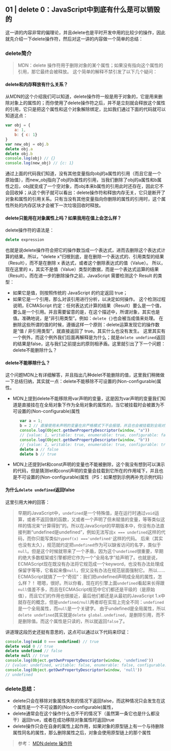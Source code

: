 ## 01 | delete 0：JavaScript中到底有什么是可以销毁的

这一讲的内容非常的偏理论，并且delete也是平时开发中用的比较少的操作，因此就先介绍一下delete操作符，然后对这一讲的内容做一个简单的总结：

### delete简介
> MDN：delete 操作符用于删除对象的某个属性；如果没有指向这个属性的引用，那它最终会被释放。
> 这个简单的解释不禁引发了以下几个疑问：

#### delete和内存释放有什么关系？
从MDN的这个介绍我们可以知道，delete操作符一般是用于对象的，它是用来删除对象上的属性的；而你使用了delete操作符之后，并不是立刻就会释放这个属性的引用，它只是把这个属性和这个对象解除绑定，比如我们通过下面的代码就可以知道这点：
```JavaScript
var obj = {
    a: 1,
    b: { c: 1}
}
var new_obj = obj.b
delete obj.a
delete obj.b
console.log(obj) // {}
console.log(new_obj) // {c: 1}
```
通过上面的代码我们知道，没有其他变量指向obj的a属性的引用（而且它是一个原始值），而new_obj指向了obj的b属性的引用，当我们删除了obj的a属性和b属性之后，obj就变成了一个空对象，而obj本来b属性的引用此时还存在，因此它不会回收掉；从这个例子就可以看出：delete操作符和释放内存无关，它只是断开了对象和属性的引用关系。只有当没有其他变量指向你删除的属性的引用时，这个属性所处的内存区块才会被下一次垃圾回收时释放。

#### delete只能用在对象属性上吗？如果我用在值上会怎么样？
delete操作符的语法是：
```javascript
delete expression
```
也就是说delete操作符会把它的操作数当成一个表达式，进而去删除这个表达式计算的结果。所以，“delete x”归根到底，是在删除一个表达式的、引用类型的结果（Result），而不是在删除 x 表达式，或者这个删除表达式的值（Value）。
所以，现在这里的 x，其实不是值（Value）类型的数据，而是一个表达式运算的结果（Result）。而在进一步的删除操作之前，JavaScript 需要检测这个 Result 的类型：
- 如果它是值，则按照传统的 JavaScript 的约定返回 true；
- 如果它是一个引用，那么对该引用进行分析，以决定如何操作。
这个检测过程说明，ECMAScript 约定：任何表达式计算的结果（Result）要么是一个值，要么是一个引用。并且需要留意的是，在这个描述中，所谓对象，其实也是值。准确地说，是“非引用类型”。例如：`delete {}`也会被当成值来处理。
在删除这些所谓的值的时候，遵循这样一个原则：delete运算发现它的操作数是“值 / 非引用类型”，就直接返回了 true。其实什么也没有发生。
这里其实有一个例外，而这个例外我们后面再解释是为什么；就是`delete undefined`返回的结果是false，这与我们之前提出的原则相矛盾。这里就引出了下一个问题：delete不能删除什么？

#### delete不能移除什么？
这个问题MDN上有详细解答，并且指出几种delet不能删除的值，这里我们稍微做一下总结归纳，其实就一点：delete不能移除不可设置的(Non-configurable)属性。
- MDN上提到delete不能移除用var声明的变量，这是因为var声明的变量我们知道是直接挂在在全局对象下作为全局对象的属性的，当它被挂载时会被置为不可设置的(Non-configurable)属性
    ```javascript
       var a = 1;
       b = 2 // 直接使用未声明的变量在非严格模式下不会报错，并且也会被挂载到全局对象下
       console.log(Object.getOwnPropertyDescriptor(window, "a"))
       // {value: 1, writable: true, enumerable: true, configurable: false}
       console.log(Object.getOwnPropertyDescriptor(window, "b"))
       // {value: 2, writable: true, enumerable: true, configurable: true}
       delete a // false 
       delete b // true
    ```
- MDN上还提到let和const声明的变量也不能被删除，这个我没有想到可以演示的代码，但是猜测let和const声明的变量会挂载到它所在的作用域下，并且也是不可设置的(Non-configurable)属性（PS：如果想到示例再补充示例代码）


#### 为什么`delete undefined`返回false
这里引用大神的回答：
> 早期的JavaScript中，`undefined`是一个特殊值，是在运行时通过`void`运算，或者不返回值的函数，又或者一个声明了但未赋值的变量，等等类似这样的情况来“计算得到”的。所以在JavaScript的早期版本中，你没有办法直接判断“undefined是undefined”，例如无法写出`x === undefined`这样的代码，而你只能写类似`typeof(x) ==='undefined'`这样的代码。
> 后来（其实也没有太久），规范就约定把`undefined`作为可以缺省访问的名字，类似于`null`。但是这个时候就带来了一个矛盾，因为这个`undefined`很重要，早期的绝大多数框架或引擎都把它作为一个“全局名字”给声明了。也就是说，ECMAScript现在既没有办法将它规范成一个keyword，也没有办法处理成保留字等等，它看起来像`null`，但又没有办法在规范层面强制它。
> 所以……ECMAScript就搞了一个“奇招”：我们把undefined声明成全局的属性，怎么样？！
> 嗯嗯，很好。所以你看，现在的引擎上面`undefined`看起来长得跟`null`值差不多，而且在ECMAScript规范中它们都还是平级的（是原始值），而且它们的作用也很接近，最后他们都还是从最初的JavaScript 1.x中就存在的概念，但是`undefined/null`两者却在实现上完全不同：`undefined`是一个全局属性，而`null`是一个关键字。
> 由于undefined是全局属性，所以`delete undefined`其实就是`delete global.undefined`，是删除引用，而不是删除值。而这个属性是只读的，所以就返回`false`了。

讲道理这段历史还挺有意思的，这点可以通过以下代码来印证：
```javascript
console.log(void 0 === undefined) // true
delete void 0 // true
delete undefined // false
delete null // true
console.log(Object.getOwnPropertyDescriptor(window, 'undefined'))
// {value: undefined, writable: false, enumerable: false, configurable: false}
console.log(Object.getOwnPropertyDescriptor(window, 'null'))
// undefined
```

### delete总结：
- delete只会在移除对象属性失败的情况下返回false，而这种情况只会发生在这个属性是一个不可设置的(Non-configurable)属性，
- delete通常会在这个操作什么也不干的情况下（虽然第一条它也是什么都没干）返回true，或者在成功移除对象属性时返回true
- delete操作只会在自身的属性上起作用，如果对象的原型链上有一个与待删除属性同名的属性，那么删除属性之后，对象会使用原型链上的那个属性

> 参考：
> [MDN:delete 操作符](https://developer.mozilla.org/zh-CN/docs/Web/JavaScript/Reference/Operators/delete)